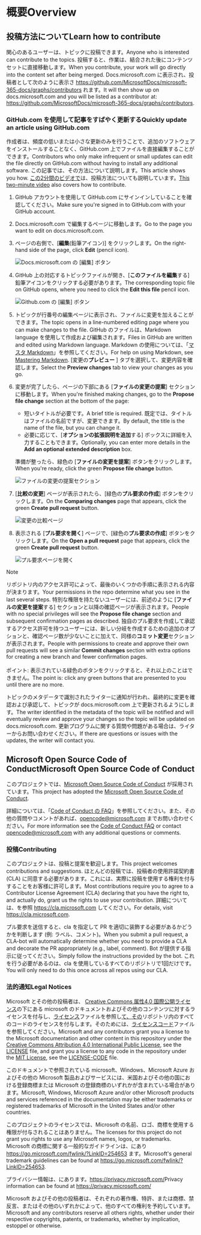 # <a name="overview"></a><span data-ttu-id="a0efb-101">概要</span><span class="sxs-lookup"><span data-stu-id="a0efb-101">Overview</span></span>

## <a name="learn-how-to-contribute"></a><span data-ttu-id="a0efb-102">投稿方法について</span><span class="sxs-lookup"><span data-stu-id="a0efb-102">Learn how to contribute</span></span>

<span data-ttu-id="a0efb-103">関心のあるユーザーは、トピックに投稿できます。</span><span class="sxs-lookup"><span data-stu-id="a0efb-103">Anyone who is interested can contribute to the topics.</span></span> <span data-ttu-id="a0efb-104">投稿すると、作業は、結合された後にコンテンツセットに直接移動します。</span><span class="sxs-lookup"><span data-stu-id="a0efb-104">When you contribute, your work will go directly into the content set after being merged.</span></span> <span data-ttu-id="a0efb-105">Docs.microsoft.com に表示され、投稿者として次のように表示さ <https://github.com/MicrosoftDocs/microsoft-365-docs/graphs/contributors> れます。</span><span class="sxs-lookup"><span data-stu-id="a0efb-105">It will then show up on docs.microsoft.com and you will be listed as a contributor at: <https://github.com/MicrosoftDocs/microsoft-365-docs/graphs/contributors>.</span></span>

### <a name="quickly-update-an-article-using-githubcom"></a><span data-ttu-id="a0efb-106">GitHub.com を使用して記事をすばやく更新する</span><span class="sxs-lookup"><span data-stu-id="a0efb-106">Quickly update an article using GitHub.com</span></span>

<span data-ttu-id="a0efb-107">作成者は、頻度の低いまたは小さな更新のみを行うことで、追加のソフトウェアをインストールすることなく、GitHub.com 上でファイルを直接編集することができます。</span><span class="sxs-lookup"><span data-stu-id="a0efb-107">Contributors who only make infrequent or small updates can edit the file directly on GitHub.com without having to install any additional software.</span></span> <span data-ttu-id="a0efb-108">この記事では、その方法について説明します。</span><span class="sxs-lookup"><span data-stu-id="a0efb-108">This article shows you how.</span></span> <span data-ttu-id="a0efb-109">[この2分間のビデオで](https://www.microsoft.com/videoplayer/embed/RE1XQTG)は、投稿方法についても説明しています。</span><span class="sxs-lookup"><span data-stu-id="a0efb-109">[This two-minute video](https://www.microsoft.com/videoplayer/embed/RE1XQTG) also covers how to contribute.</span></span>

1. <span data-ttu-id="a0efb-110">GitHub アカウントを使用して GitHub.com にサインインしていることを確認してください。</span><span class="sxs-lookup"><span data-stu-id="a0efb-110">Make sure you're signed in to GitHub.com with your GitHub account.</span></span>
2. <span data-ttu-id="a0efb-111">Docs.microsoft.com で編集するページに移動します。</span><span class="sxs-lookup"><span data-stu-id="a0efb-111">Go to the page you want to edit on docs.microsoft.com.</span></span>
3. <span data-ttu-id="a0efb-112">ページの右側で、[**編集**(鉛筆アイコン)] をクリックします。</span><span class="sxs-lookup"><span data-stu-id="a0efb-112">On the right-hand side of the page, click **Edit** (pencil icon).</span></span>

   ![Docs.microsoft.com の [編集] ボタン](microsoft-365/media/quick-update-edit.png)

4. <span data-ttu-id="a0efb-114">GitHub 上の対応するトピックファイルが開き、[**このファイルを編集**する] 鉛筆アイコンをクリックする必要があります。</span><span class="sxs-lookup"><span data-stu-id="a0efb-114">The corresponding topic file on GitHub opens, where you need to click the **Edit this file** pencil icon.</span></span>

   ![Github.com の [編集] ボタン](microsoft-365/media/quick-update-github.png)

5. <span data-ttu-id="a0efb-116">トピックが行番号の編集ページに表示され、ファイルに変更を加えることができます。</span><span class="sxs-lookup"><span data-stu-id="a0efb-116">The topic opens in a line-numbered editing page where you can make changes to the file.</span></span> <span data-ttu-id="a0efb-117">GitHub のファイルは、Markdown language を使用して作成および編集されます。</span><span class="sxs-lookup"><span data-stu-id="a0efb-117">Files in GitHub are written and edited using Markdown language.</span></span> <span data-ttu-id="a0efb-118">Markdown の使用については、「[マスタ Markdown](https://guides.github.com/features/mastering-markdown/)」を参照してください。</span><span class="sxs-lookup"><span data-stu-id="a0efb-118">For help on using Markdown, see [Mastering Markdown](https://guides.github.com/features/mastering-markdown/).</span></span> <span data-ttu-id="a0efb-119">[変更の**プレビュー** ] タブを選択して、変更内容を確認します。</span><span class="sxs-lookup"><span data-stu-id="a0efb-119">Select the **Preview changes** tab to view your changes as you go.</span></span>

6. <span data-ttu-id="a0efb-120">変更が完了したら、ページの下部にある [**ファイルの変更の提案**] セクションに移動します。</span><span class="sxs-lookup"><span data-stu-id="a0efb-120">When you're finished making changes, go to the **Propose file change** section at the bottom of the page:</span></span>

   - <span data-ttu-id="a0efb-121">短いタイトルが必要です。</span><span class="sxs-lookup"><span data-stu-id="a0efb-121">A brief title is required.</span></span> <span data-ttu-id="a0efb-122">既定では、タイトルはファイルの名前ですが、変更できます。</span><span class="sxs-lookup"><span data-stu-id="a0efb-122">By default, the title is the name of the file, but you can change it.</span></span>
   - <span data-ttu-id="a0efb-123">必要に応じて、[**オプションの拡張説明を追加**する] ボックスに詳細を入力することもできます。</span><span class="sxs-lookup"><span data-stu-id="a0efb-123">Optionally, you can enter more details in the **Add an optional extended description** box.</span></span>

   <span data-ttu-id="a0efb-124">準備が整ったら、緑色の [**ファイルの変更を提案**] ボタンをクリックします。</span><span class="sxs-lookup"><span data-stu-id="a0efb-124">When you're ready, click the green **Propose file change** button.</span></span>

   ![ファイルの変更の提案セクション](microsoft-365/media/propose-file-change.png)

7. <span data-ttu-id="a0efb-126">[**比較の変更**] ページが表示されたら、[緑色の**プル要求の作成**] ボタンをクリックします。</span><span class="sxs-lookup"><span data-stu-id="a0efb-126">On the **Comparing changes** page that appears, click the green **Create pull request** button.</span></span>

   ![変更の比較ページ](microsoft-365/media/comparing-changes-page.png)

8. <span data-ttu-id="a0efb-128">表示される [**プル要求を開く**] ページで、[緑色の**プル要求の作成**] ボタンをクリックします。</span><span class="sxs-lookup"><span data-stu-id="a0efb-128">On the **Open a pull request** page that appears, click the green **Create pull request** button.</span></span>

   ![プル要求ページを開く](microsoft-365/media/open-a-pull-request-page.png)

> [!NOTE]
> <span data-ttu-id="a0efb-130">リポジトリ内のアクセス許可によって、最後のいくつかの手順に表示される内容が決まります。</span><span class="sxs-lookup"><span data-stu-id="a0efb-130">Your permissions in the repo determine what you see in the last several steps.</span></span> <span data-ttu-id="a0efb-131">特別な権限を持たないユーザーには、前述のように [**ファイルの変更を提案**する] セクションと以降の確認ページが表示されます。</span><span class="sxs-lookup"><span data-stu-id="a0efb-131">People with no special privileges will see the **Propose file change** section and subsequent confirmation pages as described.</span></span> <span data-ttu-id="a0efb-132">独自のプル要求を作成して承認するアクセス許可を持つユーザーには、新しい分岐を作成するための追加のオプションと、確認ページ数が少ないことに加えて、同様の**コミット変更**セクションが表示されます。</span><span class="sxs-lookup"><span data-stu-id="a0efb-132">People with permissions to create and approve their own pull requests will see a similar **Commit changes** section with extra options for creating a new branch and fewer confirmation pages.</span></span><br/><br/><span data-ttu-id="a0efb-133">ポイント: 表示されている緑色のボタンをクリックすると、それ以上のことはできません。</span><span class="sxs-lookup"><span data-stu-id="a0efb-133">The point is: click any green buttons that are presented to you until there are no more.</span></span>

<span data-ttu-id="a0efb-134">トピックのメタデータで識別されたライターに通知が行われ、最終的に変更を確認および承認して、トピックが docs.microsoft.com 上で更新されるようにします。</span><span class="sxs-lookup"><span data-stu-id="a0efb-134">The writer identified in the metadata of the topic will be notified and will eventually review and approve your changes so the topic will be updated on docs.microsoft.com.</span></span> <span data-ttu-id="a0efb-135">更新プログラムに関する質問や問題がある場合は、ライターからお問い合わせください。</span><span class="sxs-lookup"><span data-stu-id="a0efb-135">If there are questions or issues with the updates, the writer will contact you.</span></span>

## <a name="microsoft-open-source-code-of-conduct"></a><span data-ttu-id="a0efb-136">Microsoft Open Source Code of Conduct</span><span class="sxs-lookup"><span data-stu-id="a0efb-136">Microsoft Open Source Code of Conduct</span></span>

<span data-ttu-id="a0efb-137">このプロジェクトでは、[Microsoft Open Source Code of Conduct](https://opensource.microsoft.com/codeofconduct/) が採用されています。</span><span class="sxs-lookup"><span data-stu-id="a0efb-137">This project has adopted the [Microsoft Open Source Code of Conduct](https://opensource.microsoft.com/codeofconduct/).</span></span>

<span data-ttu-id="a0efb-138">詳細については、「[Code of Conduct の FAQ](https://opensource.microsoft.com/codeofconduct/faq/)」を参照してください。また、その他の質問やコメントがあれば、[opencode@microsoft.com](mailto:opencode@microsoft.com) までお問い合わせください。</span><span class="sxs-lookup"><span data-stu-id="a0efb-138">For more information see the [Code of Conduct FAQ](https://opensource.microsoft.com/codeofconduct/faq/) or contact [opencode@microsoft.com](mailto:opencode@microsoft.com) with any additional questions or comments.</span></span>

### <a name="contributing"></a><span data-ttu-id="a0efb-139">投稿</span><span class="sxs-lookup"><span data-stu-id="a0efb-139">Contributing</span></span>

<span data-ttu-id="a0efb-140">このプロジェクトは、投稿と提案を歓迎します。</span><span class="sxs-lookup"><span data-stu-id="a0efb-140">This project welcomes contributions and suggestions.</span></span>  <span data-ttu-id="a0efb-141">ほとんどの投稿では、投稿者の使用許諾契約書 (CLA) に同意する必要があります。これには、実際に投稿を使用する権利を付与することをお客様に許可します。</span><span class="sxs-lookup"><span data-stu-id="a0efb-141">Most contributions require you to agree to a Contributor License Agreement (CLA) declaring that you have the right to, and actually do, grant us the rights to use your contribution.</span></span> <span data-ttu-id="a0efb-142">詳細については、を参照 <https://cla.microsoft.com> してください。</span><span class="sxs-lookup"><span data-stu-id="a0efb-142">For details, visit <https://cla.microsoft.com>.</span></span>

<span data-ttu-id="a0efb-143">プル要求を送信すると、cla を指定して PR を適切に装飾する必要があるかどうかを判断します (例: ラベル、コメント)。</span><span class="sxs-lookup"><span data-stu-id="a0efb-143">When you submit a pull request, a CLA-bot will automatically determine whether you need to provide a CLA and decorate the PR appropriately (e.g., label, comment).</span></span> <span data-ttu-id="a0efb-144">Bot が提供する指示に従ってください。</span><span class="sxs-lookup"><span data-stu-id="a0efb-144">Simply follow the instructions provided by the bot.</span></span> <span data-ttu-id="a0efb-145">これを行う必要があるのは、cla を使用しているすべてのリポジトリで1回だけです。</span><span class="sxs-lookup"><span data-stu-id="a0efb-145">You will only need to do this once across all repos using our CLA.</span></span>

### <a name="legal-notices"></a><span data-ttu-id="a0efb-146">法的通知</span><span class="sxs-lookup"><span data-stu-id="a0efb-146">Legal Notices</span></span>

<span data-ttu-id="a0efb-147">Microsoft とその他の投稿者は、 [Creative Commons 属性4.0 国際公開ライセンス](https://creativecommons.org/licenses/by/4.0/legalcode)の下にある microsoft のドキュメントおよびその他のコンテンツに対するライセンスを付与し、[ライセンス](LICENSE)ファイルを参照し[て、その](https://opensource.org/licenses/MIT)リポジトリ内のすべてのコードのライセンスを付与します。そのためには、[ライセンスコード](LICENSE-CODE)ファイルを参照してください。</span><span class="sxs-lookup"><span data-stu-id="a0efb-147">Microsoft and any contributors grant you a license to the Microsoft documentation and other content in this repository under the [Creative Commons Attribution 4.0 International Public License](https://creativecommons.org/licenses/by/4.0/legalcode), see the [LICENSE](LICENSE) file, and grant you a license to any code in the repository under the [MIT License](https://opensource.org/licenses/MIT), see the [LICENSE-CODE](LICENSE-CODE) file.</span></span>

<span data-ttu-id="a0efb-148">このドキュメントで参照されている microsoft、Windows、Microsoft Azure およびその他の Microsoft 製品およびサービスには、米国およびその他の国における登録商標または Microsoft の登録商標のいずれかが含まれている場合があります。</span><span class="sxs-lookup"><span data-stu-id="a0efb-148">Microsoft, Windows, Microsoft Azure and/or other Microsoft products and services referenced in the documentation may be either trademarks or registered trademarks of Microsoft in the United States and/or other countries.</span></span>

<span data-ttu-id="a0efb-149">このプロジェクトのライセンスでは、Microsoft の名前、ロゴ、商標を使用する権限が付与されることはありません。</span><span class="sxs-lookup"><span data-stu-id="a0efb-149">The licenses for this project do not grant you rights to use any Microsoft names, logos, or trademarks.</span></span> <span data-ttu-id="a0efb-150">Microsoft の商標に関する一般的なガイドラインは、にあり <https://go.microsoft.com/fwlink/?LinkID=254653> ます。</span><span class="sxs-lookup"><span data-stu-id="a0efb-150">Microsoft's general trademark guidelines can be found at <https://go.microsoft.com/fwlink/?LinkID=254653>.</span></span>

<span data-ttu-id="a0efb-151">プライバシー情報は、にあります。<https://privacy.microsoft.com/></span><span class="sxs-lookup"><span data-stu-id="a0efb-151">Privacy information can be found at <https://privacy.microsoft.com/></span></span>

<span data-ttu-id="a0efb-152">Microsoft およびその他の投稿者は、それぞれの著作権、特許、または商標、禁反言、またはその他のいずれかによって、他のすべての権利を予約しています。</span><span class="sxs-lookup"><span data-stu-id="a0efb-152">Microsoft and any contributors reserve all others rights, whether under their respective copyrights, patents, or trademarks, whether by implication, estoppel or otherwise.</span></span>
